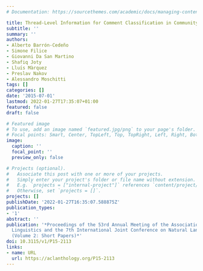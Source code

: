 ```yaml
---
# Documentation: https://sourcethemes.com/academic/docs/managing-content/

title: Thread-Level Information for Comment Classification in Community Question Answering
subtitle: ''
summary: ''
authors:
- Alberto Barrón-Cedeño
- Simone Filice
- Giovanni Da San Martino
- Shafiq Joty
- Lluı́s Màrquez
- Preslav Nakov
- Alessandro Moschitti
tags: []
categories: []
date: '2015-07-01'
lastmod: 2022-01-27T17:35:07+01:00
featured: false
draft: false

# Featured image
# To use, add an image named `featured.jpg/png` to your page's folder.
# Focal points: Smart, Center, TopLeft, Top, TopRight, Left, Right, BottomLeft, Bottom, BottomRight.
image:
  caption: ''
  focal_point: ''
  preview_only: false

# Projects (optional).
#   Associate this post with one or more of your projects.
#   Simply enter your project's folder or file name without extension.
#   E.g. `projects = ["internal-project"]` references `content/project/deep-learning/index.md`.
#   Otherwise, set `projects = []`.
projects: []
publishDate: '2022-01-27T16:35:07.588875Z'
publication_types:
- '1'
abstract: ''
publication: '*Proceedings of the 53rd Annual Meeting of the Association for Computational
  Linguistics and the 7th International Joint Conference on Natural Language Processing
  (Volume 2: Short Papers)*'
doi: 10.3115/v1/P15-2113
links:
- name: URL
  url: https://aclanthology.org/P15-2113
---
```

